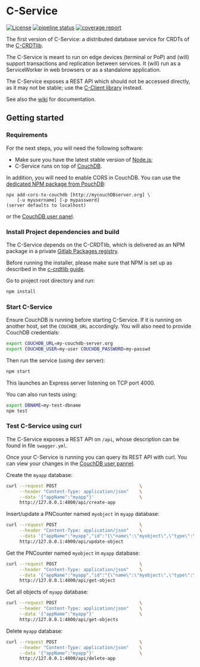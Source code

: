 # C-Service

[![License](https://img.shields.io/badge/license-MIT-green)](https://opensource.org/licenses/MIT)
[![pipeline status](https://gitlab.inria.fr/concordant/software/c-service/badges/master/pipeline.svg)](https://gitlab.inria.fr/concordant/software/c-service/-/commits/master)
[![coverage report](https://gitlab.inria.fr/concordant/software/c-service/badges/master/coverage.svg)](https://gitlab.inria.fr/concordant/software/c-service/-/commits/master)

The first version of C-Service: a distributed database service
for CRDTs of the [C-CRDTlib](https://gitlab.inria.fr/concordant/software/c-crdtlib).

The C-Service is meant to run on edge devices (terminal or PoP)
and (will) support transactions and replication between services.
It (will) run as a ServiceWorker in web browsers
or as a standalone application.

The C-Service exposes a REST API which should not be accessed directly,
as it may not be stable; use the [C-Client library](https://gitlab.inria.fr/concordant/software/c-client) instead.

See also the [wiki](https://gitlab.inria.fr/concordant/software/c-service/-/wikis/)
for documentation.

## Getting started

### Requirements

For the next steps, you will need the following software:

- Make sure you have the latest stable version of [Node.js](https://nodejs.org/en/download/);
- C-Service runs on top of [CouchDB](https://docs.couchdb.org/en/stable/install/index.html).

In addition, you will need to enable CORS in CouchDB.
You can use the [dedicated NPM package from PouchDB](https://github.com/pouchdb/add-cors-to-couchdb):

```shell
npx add-cors-to-couchdb [http://mycouchDBserver.org] \
    [-u myusername] [-p mypassword]
(server defaults to localhost)
```

or the [CouchDB user panel](http://127.0.0.1:5984/_utils/).

### Install Project dependencies and build

The C-Service depends on the C-CRDTlib,
which is delivered as an NPM package in a private [Gitlab Packages registry](https://gitlab.inria.fr/concordant/software/c-crdtlib/-/packages).

Before running the installer, please make sure that NPM is set up
as described in the [c-crdtlib guide](https://gitlab.inria.fr/concordant/software/c-crdtlib/-/blob/master/README.md#npm-install).

Go to project root directory and run:

```bash
npm install
```

### Start C-Service

Ensure CouchDB is running before starting C-Service.
If it is running on another host, set the `COUCHDB_URL` accordingly.
You will also need to provide CouchDB credentials:

```bash
export COUCHDB_URL=my-couchdb-server.org
export COUCHDB_USER=my-user COUCHDB_PASSWORD=my-passwd
```

Then run the service (using dev server):

```bash
npm start
```

This launches an Express server listening on TCP port 4000.

You can also run tests using:

```bash
export DBNAME=my-test-dbname
npm test
```

### Test C-Service using curl

The C-Service exposes a REST API on `/api`,
whose description can be found in file `swagger.yml`.

Once your C-Service is running you can query its REST API with curl.
You can view your changes in the [CouchDB user pannel](http://127.0.0.1:5984/_utils/).

Create the `myapp` database:

```bash
curl --request POST                               \
     --header "Content-Type: application/json"    \
     --data '{"appName":"myapp"}'                 \
     http://127.0.0.1:4000/api/create-app
```

Insert/update a PNCounter named `myobject` in `myapp` database:

```bash
curl --request POST                               \
     --header "Content-Type: application/json"    \
     --data '{"appName":"myapp","id":"{\"name\":\"myobject\",\"type\":\"PNCounter\"}","document":"{\"type\":\"PNCounter\",\"metadata\":{\"increment\":[{\"name\":\"clientid\"},{\"first\":60,\"second\":{\"uid\":{\"name\":\"clientid\"},\"cnt\":-21474836}}],\"decrement\":[]},\"value\":60}"}'  \
     http://127.0.0.1:4000/api/update-object
```

Get the PNCounter named `myobject` in `myapp` database:

```bash
curl --request POST                               \
     --header "Content-Type: application/json"    \
     --data '{"appName":"myapp","id":"{\"name\":\"myobject\",\"type\":\"PNCounter\"}"}'                       \
     http://127.0.0.1:4000/api/get-object
```

Get all objects of `myapp` database:

```bash
curl --request POST                               \
     --header "Content-Type: application/json"    \
     --data '{"appName":"myapp"}'                 \
     http://127.0.0.1:4000/api/get-objects
```

Delete `myapp` database:

```bash
curl --request POST                               \
     --header "Content-Type: application/json"    \
     --data '{"appName":"myapp"}'                 \
     http://127.0.0.1:4000/api/delete-app
```
